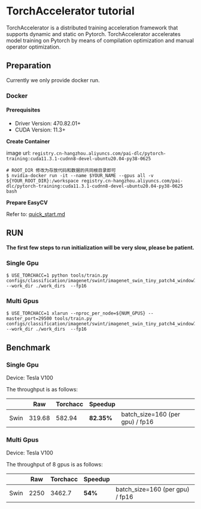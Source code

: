 # TorchAccelerator tutorial

TorchAccelerator is a distributed training acceleration framework that supports dynamic and static on Pytorch. TorchAccelerator accelerates model training on Pytorch by means of compilation optimization and manual operator optimization.

## Preparation

Currently we only provide docker run.

### Docker

#### Prerequisites

- Driver Version: 470.82.01+
- CUDA Version: 11.3+

**Create Container**

image url: `registry.cn-hangzhou.aliyuncs.com/pai-dlc/pytorch-training:cuda11.3.1-cudnn8-devel-ubuntu20.04-py38-0625`

```shell
# ROOT_DIR 修改为存放代码和数据的共同根目录即可
$ nvidia-docker run -it --name $YOUR_NAME --gpus all -v ${YOUR_ROOT_DIR}:/workspace registry.cn-hangzhou.aliyuncs.com/pai-dlc/pytorch-training:cuda11.3.1-cudnn8-devel-ubuntu20.04-py38-0625 bash
```

**Prepare EasyCV**

Refer to: [quick_start.md](https://github.com/alibaba/EasyCV/blob/master/docs/source/quick_start.md)

## RUN

**The first few steps to run initialization will be very slow, please be patient.**

### Single Gpu

```shell
$ USE_TORCHACC=1 python tools/train.py configs/classification/imagenet/swint/imagenet_swin_tiny_patch4_window7_224_jpg_torchacc.py --work_dir ./work_dirs  --fp16
```

### Multi Gpus

```shell
$ USE_TORCHACC=1 xlarun --nproc_per_node=${NUM_GPUS} --master_port=29500 tools/train.py configs/classification/imagenet/swint/imagenet_swin_tiny_patch4_window7_224_jpg_torchacc.py --work_dir ./work_dirs  --fp16
```

## Benchmark

### Single Gpu

Device: Tesla V100

The throughput is as follows:

|      | Raw    | Torchacc | Speedup    |                                 |
| ---- | ------ | -------- | ---------- | ------------------------------- |
| Swin | 319.68 | 582.94   | **82.35%** | batch_size=160 (per gpu) / fp16 |

### Multi Gpus

Device: Tesla V100

The throughput of 8 gpus is as follows:

|      | Raw  | Torchacc | Speedup |                                 |
| ---- | ---- | -------- | ------- | ------------------------------- |
| Swin | 2250 | 3462.7   | **54%** | batch_size=160 (per gpu) / fp16 |
